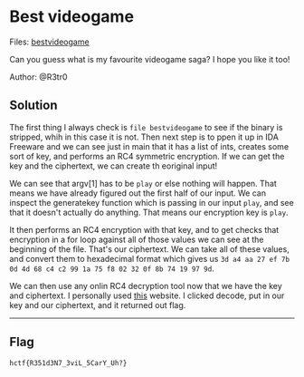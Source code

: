 # Best videogame
Files: [bestvideogame](./bestvideogame)

Can you guess what is my favourite videogame saga? I hope you like it too!

Author: @R3tr0


## Solution

The first thing I always check is `file bestvideogame` to see if the binary is stripped, whih in this case it is not. Then next step is to ppen it up in IDA Freeware and we can see just in main that it has a list of ints, creates some sort of key, and performs an RC4 symmetric encryption. If we can get the key and the ciphertext, we can create th eoriginal input!

We can see that argv[1] has to be `play` or else nothing will happen. That means we have already figured out the first half of our input. We can inspect the generatekey function which is passing in our input `play`, and see that it doesn't actually do anything. That means our encryption key is `play`.

It then performs an RC4 encryption with that key, and to get checks that encryption in a for loop against all of those values we can see at the beginning of the file. That's our ciphertext. We can take all of these values, and convert them to hexadecimal format which gives us `3d a4 aa 27 ef 7b 0d 4d 68 c4 c2 99 1a 75 f8 02 32 0f 8b 74 19 97 9d`.

We can then use any onlin RC4 decryption tool now that we have the key and ciphertext. I personally used [this](https://cryptii.com/pipes/rc4-encryption) website. I clicked decode, put in our key and our ciphertext, and it returned out flag.

---
## Flag
```
hctf{R351d3N7_3viL_5CarY_Uh?}
```